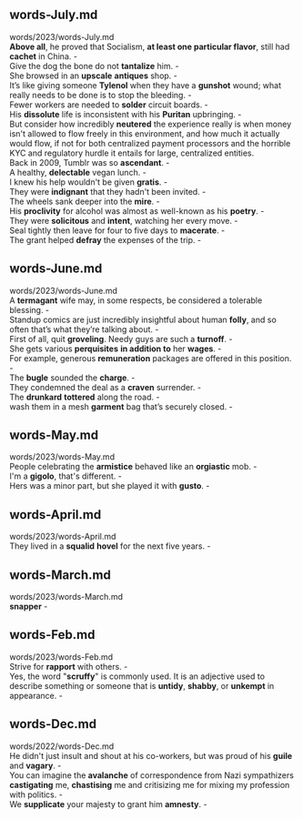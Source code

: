 ## words-July.md ##  
words/2023/words-July.md  
**Above all**, he proved that Socialism, **at least one particular flavor**, still had **cachet** in China. -  
Give the dog the bone do not **tantalize** him. -  
She browsed in an **upscale** **antiques** shop. -  
It’s like giving someone **Tylenol** when they have a **gunshot** wound; what really needs to be done is to stop the bleeding. -  
Fewer workers are needed to **solder** circuit boards. -  
His **dissolute** life is inconsistent with his **Puritan** upbringing. -  
But consider how incredibly **neutered** the experience really is when money isn't allowed to flow freely in this environment, and how much it actually would flow, if not for both centralized payment processors and the horrible KYC and regulatory hurdle it entails for large, centralized entities.   
Back in 2009, Tumblr was so **ascendant**. -  
A healthy, **delectable** vegan lunch. -  
I knew his help wouldn't be given **gratis**. -  
They were **indignant** that they hadn't been invited. -  
The wheels sank deeper into the **mire**. -  
His **proclivity** for alcohol was almost as well-known as his **poetry**. -  
They were **solicitous** and **intent**, watching her every move.  -  
Seal tightly then leave for four to five days to **macerate**. -  
The grant helped **defray** the expenses of the trip. -  

## words-June.md ##  
words/2023/words-June.md  
A **termagant** wife may, in some respects, be considered a tolerable blessing. -  
Standup comics are just incredibly insightful about human **folly**, and so often that’s what they’re talking about. -  
First of all, quit **groveling**. Needy guys are such a **turnoff**. -  
She gets various **perquisites** **in addition to** her **wages**. -  
For example, generous **remuneration** packages are offered in this position. -  
The **bugle** sounded the **charge**. -  
They condemned the deal as a **craven** surrender. -  
The **drunkard** **tottered** along the road. -  
wash them in a mesh **garment** bag that’s securely closed. -  

## words-May.md ##  
words/2023/words-May.md  
People celebrating the **armistice** behaved like an **orgiastic** mob. -  
I'm a **gigolo**, that's different. -  
Hers was a minor part, but she played it with **gusto**. -  

## words-April.md ##  
words/2023/words-April.md  
They lived in a **squalid** **hovel** for the next five years. -  

## words-March.md ##  
words/2023/words-March.md  
**snapper** -  

## words-Feb.md ##  
words/2023/words-Feb.md  
Strive for **rapport** with others. -  
Yes, the word "**scruffy**" is commonly used. It is an adjective used to describe something or someone that is **untidy**, **shabby**, or **unkempt** in appearance. -  

## words-Dec.md ##  
words/2022/words-Dec.md  
He didn't just insult and shout at his co-workers, but was proud of his **guile** and **vagary**. -  
You can imagine the **avalanche** of correspondence from Nazi sympathizers **castigating** me, **chastising** me and critisizing me for mixing my profession with politics. -  
We **supplicate** your majesty to grant him **amnesty**. -  
